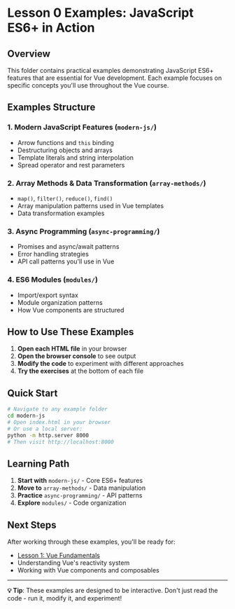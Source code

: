 # Lesson 0 Examples: JavaScript ES6+ in Action

## Overview

This folder contains practical examples demonstrating JavaScript ES6+ features that are essential for Vue development. Each example focuses on specific concepts you'll use throughout the Vue course.

## Examples Structure

### 1. **Modern JavaScript Features** (`modern-js/`)
- Arrow functions and `this` binding
- Destructuring objects and arrays
- Template literals and string interpolation
- Spread operator and rest parameters

### 2. **Array Methods & Data Transformation** (`array-methods/`)
- `map()`, `filter()`, `reduce()`, `find()`
- Array manipulation patterns used in Vue templates
- Data transformation examples

### 3. **Async Programming** (`async-programming/`)
- Promises and async/await patterns
- Error handling strategies
- API call patterns you'll use in Vue

### 4. **ES6 Modules** (`modules/`)
- Import/export syntax
- Module organization patterns
- How Vue components are structured

## How to Use These Examples

1. **Open each HTML file** in your browser
2. **Open the browser console** to see output
3. **Modify the code** to experiment with different approaches
4. **Try the exercises** at the bottom of each file

## Quick Start

```bash
# Navigate to any example folder
cd modern-js
# Open index.html in your browser
# Or use a local server:
python -m http.server 8000
# Then visit http://localhost:8000
```

## Learning Path

1. **Start with** `modern-js/` - Core ES6+ features
2. **Move to** `array-methods/` - Data manipulation
3. **Practice** `async-programming/` - API patterns
4. **Explore** `modules/` - Code organization

## Next Steps

After working through these examples, you'll be ready for:
- [Lesson 1: Vue Fundamentals](../lesson1-fundamentals-setup/)
- Understanding Vue's reactivity system
- Working with Vue components and composables

---

**💡 Tip**: These examples are designed to be interactive. Don't just read the code - run it, modify it, and experiment!
